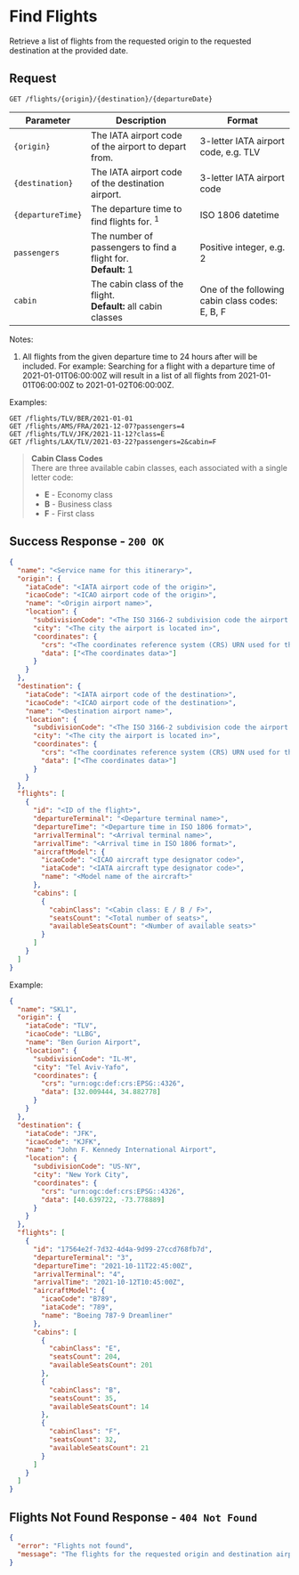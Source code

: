 # Find Flights

Retrieve a list of flights from the requested origin to the requested destination at the provided date.

## Request

```http
GET /flights/{origin}/{destination}/{departureDate}
```

| Parameter         | Description                                                        | Format                                          |
| ----------------- | ------------------------------------------------------------------ | ----------------------------------------------- |
| `{origin}`        | The IATA airport code of the airport to depart from.               | 3-letter IATA airport code, e.g. TLV            |
| `{destination}`   | The IATA airport code of the destination airport.                  | 3-letter IATA airport code                      |
| `{departureTime}` | The departure time to find flights for. <sup>1</sup>               | ISO 1806 datetime                               |
| `passengers`      | The number of passengers to find a flight for. <br> **Default:** 1 | Positive integer, e.g. 2                        |
| `cabin`           | The cabin class of the flight. <br> **Default:** all cabin classes | One of the following cabin class codes: E, B, F |

Notes:

1. All flights from the given departure time to 24 hours after will be included. For example: Searching for a flight with a departure time of 2021-01-01T06:00:00Z will result in a list of all flights from 2021-01-01T06:00:00Z to 2021-01-02T06:00:00Z.

Examples:

```http
GET /flights/TLV/BER/2021-01-01
GET /flights/AMS/FRA/2021-12-07?passengers=4
GET /flights/TLV/JFK/2021-11-12?class=E
GET /flights/LAX/TLV/2021-03-22?passengers=2&cabin=F
```

> **Cabin Class Codes**  
> There are three available cabin classes, each associated with a single letter code:
>
> - **E** - Economy class
> - **B** - Business class
> - **F** - First class

## Success Response - `200 OK`

```json
{
  "name": "<Service name for this itinerary>",
  "origin": {
    "iataCode": "<IATA airport code of the origin>",
    "icaoCode": "<ICAO airport code of the origin>",
    "name": "<Origin airport name>",
    "location": {
      "subdivisionCode": "<The ISO 3166-2 subdivision code the airport is located in>",
      "city": "<The city the airport is located in>",
      "coordinates": {
        "crs": "<The coordinates reference system (CRS) URN used for the coordinates data, e.g. urn:ogc:def:crs:EPSG::4326>",
        "data": ["<The coordinates data>"]
      }
    }
  },
  "destination": {
    "iataCode": "<IATA airport code of the destination>",
    "icaoCode": "<ICAO airport code of the destination>",
    "name": "<Destination airport name>",
    "location": {
      "subdivisionCode": "<The ISO 3166-2 subdivision code the airport is located in>",
      "city": "<The city the airport is located in>",
      "coordinates": {
        "crs": "<The coordinates reference system (CRS) URN used for the coordinates data, e.g. urn:ogc:def:crs:EPSG::4326>",
        "data": ["<The coordinates data>"]
      }
    }
  },
  "flights": [
    {
      "id": "<ID of the flight>",
      "departureTerminal": "<Departure terminal name>",
      "departureTime": "<Departure time in ISO 1806 format>",
      "arrivalTerminal": "<Arrival terminal name>",
      "arrivalTime": "<Arrival time in ISO 1806 format>",
      "aircraftModel": {
        "icaoCode": "<ICAO aircraft type designator code>",
        "iataCode": "<IATA aircraft type designator code>",
        "name": "<Model name of the aircraft>"
      },
      "cabins": [
        {
          "cabinClass": "<Cabin class: E / B / F>",
          "seatsCount": "<Total number of seats>",
          "availableSeatsCount": "<Number of available seats>"
        }
      ]
    }
  ]
}
```

Example:

```json
{
  "name": "SKL1",
  "origin": {
    "iataCode": "TLV",
    "icaoCode": "LLBG",
    "name": "Ben Gurion Airport",
    "location": {
      "subdivisionCode": "IL-M",
      "city": "Tel Aviv-Yafo",
      "coordinates": {
        "crs": "urn:ogc:def:crs:EPSG::4326",
        "data": [32.009444, 34.882778]
      }
    }
  },
  "destination": {
    "iataCode": "JFK",
    "icaoCode": "KJFK",
    "name": "John F. Kennedy International Airport",
    "location": {
      "subdivisionCode": "US-NY",
      "city": "New York City",
      "coordinates": {
        "crs": "urn:ogc:def:crs:EPSG::4326",
        "data": [40.639722, -73.778889]
      }
    }
  },
  "flights": [
    {
      "id": "17564e2f-7d32-4d4a-9d99-27ccd768fb7d",
      "departureTerminal": "3",
      "departureTime": "2021-10-11T22:45:00Z",
      "arrivalTerminal": "4",
      "arrivalTime": "2021-10-12T10:45:00Z",
      "aircraftModel": {
        "icaoCode": "B789",
        "iataCode": "789",
        "name": "Boeing 787-9 Dreamliner"
      },
      "cabins": [
        {
          "cabinClass": "E",
          "seatsCount": 204,
          "availableSeatsCount": 201
        },
        {
          "cabinClass": "B",
          "seatsCount": 35,
          "availableSeatsCount": 14
        },
        {
          "cabinClass": "F",
          "seatsCount": 32,
          "availableSeatsCount": 21
        }
      ]
    }
  ]
}
```

## Flights Not Found Response - `404 Not Found`

```json
{
  "error": "Flights not found",
  "message": "The flights for the requested origin and destination airports."
}
```
